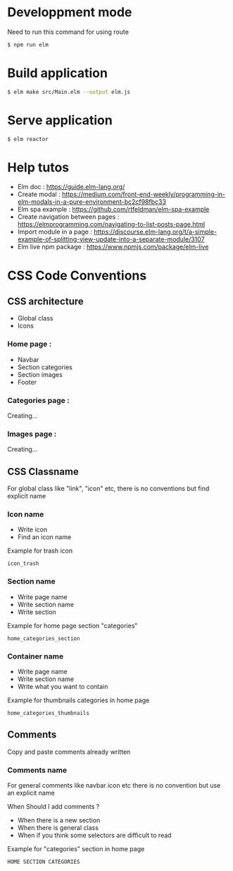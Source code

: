 # Developpment mode

Need to run this command for using route

```sh
$ npm run elm
```

# Build application
```sh
$ elm make src/Main.elm --output elm.js
```

# Serve application
```sh
$ elm reactor
```

# Help tutos
- Elm doc : https://guide.elm-lang.org/
- Create modal : https://medium.com/front-end-weekly/programming-in-elm-modals-in-a-pure-environment-bc2cf98fbc33
- Elm spa example : https://github.com/rtfeldman/elm-spa-example
- Create navigation between pages : https://elmprogramming.com/navigating-to-list-posts-page.html
- Import module in a page : https://discourse.elm-lang.org/t/a-simple-example-of-splitting-view-update-into-a-separate-module/3107
- Elm live npm package : https://www.npmjs.com/package/elm-live

# CSS Code Conventions

## CSS architecture
- Global class
- Icons

### Home page :

- Navbar
- Section categories
- Section images
- Footer

### Categories page :

Creating...

### Images page :

Creating...

## CSS Classname
For global class like "link", "icon" etc, there is no conventions but
find explicit name

### Icon name
- Write icon
- Find an icon name

Example for trash icon

```icon_trash```

### Section name
- Write page name
- Write section name
- Write section

Example for home page section "categories"

```home_categories_section```

### Container name
- Write page name
- Write section name
- Write what you want to contain

Example for thumbnails categories in home page

```home_categories_thumbnails```

## Comments
Copy and paste comments already written

### Comments name
For general comments like navbar icon etc there is no convention but use an explicit name

When Should I add comments ?
- When there is a new section
- When there is general class
- When if you think some selectors are difficult to read

Example for "categories" section in home page

```HOME SECTION CATEGORIES```
